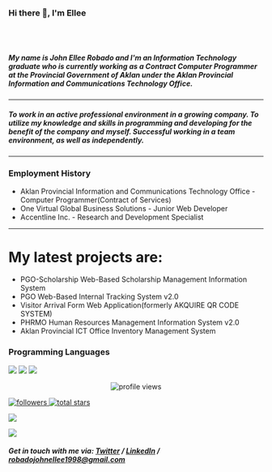 ### Hi there 👋, I'm Ellee
<br><br>
<h5>My name is John Ellee Robado and I'm an Information Technology graduate who is currently working as a Contract Computer Programmer at the Provincial Government of Aklan under the Aklan Provincial Information and Communications Technology Office.</h5>

<hr>
<h5><strong>To work in an active professional environment in a growing company.
To utilize my knowledge and skills in programming and developing for the benefit of the company and myself.
Successful working in a team environment, as well as independently.</strong></h5>
<hr>
<h3><strong>Employment History</strong></h3>
<ul>
  <li>Aklan Provincial Information and Communications Technology Office - Computer Programmer(Contract of Services)</li>
  <li>One Virtual Global Business Solutions - Junior Web Developer</li>
  <li>Accentline Inc. - Research and Development Specialist </li>
</ul>
<hr>
<h1><b>My latest projects are:</b></h1>
<ul> 
  <li>PGO-Scholarship Web-Based Scholarship Management Information System</li>
  <li>PGO Web-Based Internal Tracking System v2.0</li>
  <li>Visitor Arrival Form Web Application(formerly AKQUIRE QR CODE SYSTEM) </li>
  <li>PHRMO Human Resources Management Information System v2.0</li>
  <li>Aklan Provincial ICT Office Inventory Management System</li>
</ul>

### Programming Languages

<p>
  <img src="https://img.shields.io/badge/javascript%20-%23323330.svg?&style=for-the-badge&logo=javascript&logoColor=%23F7DF1E"/>
  <img src="https://img.shields.io/badge/php-%23777BB4.svg?&style=for-the-badge&logo=php&logoColor=white"/>
  <img src="https://img.shields.io/badge/c%23%20-%23239120.svg?&style=for-the-badge&logo=c-sharp&logoColor=white"/>
</p>

<p align="center">
  <img src="https://komarev.com/ghpvc/?username=elleecious&color=blue" alt="profile views">
</p>

<p align="left">
      <a href="https://github.com/elleecious?tab=followers">
         <img alt="followers" title="Follow me on Github" src="https://custom-icon-badges.demolab.com/github/followers/elleecious?color=236ad3&labelColor=1155ba&style=for-the-badge&logo=person-add&label=Follow&logoColor=white"/>
      </a>
      <a href="https://github.com/elleecious?tab=repositories&sort=stargazers">
         <img alt="total stars" title="Total stars on GitHub" src="https://custom-icon-badges.demolab.com/github/stars/elleecious?color=55960c&style=for-the-badge&labelColor=488207&logo=star"/>
      </a>
   </p>

<p>
  <a href="https://github-readme-stats.vercel.app/api?username=elleecious" target="_blank"><img src="https://github-readme-stats.vercel.app/api?username=elleecious"></a>
</p>
<p>
  <a href="https://github-readme-stats.vercel.app/api/top-langs/?username=anuraghazra&layout=donut" target="_blank"><img src="https://github-readme-stats.vercel.app/api/top-langs/?username=anuraghazra&layout=donut"></a>
</p>

##### Get in touch with me via: [Twitter](https://twitter.com/elleecious) / [LinkedIn](https://www.linkedin.com/in/jedrobado) / robadojohnellee1998@gmail.com

